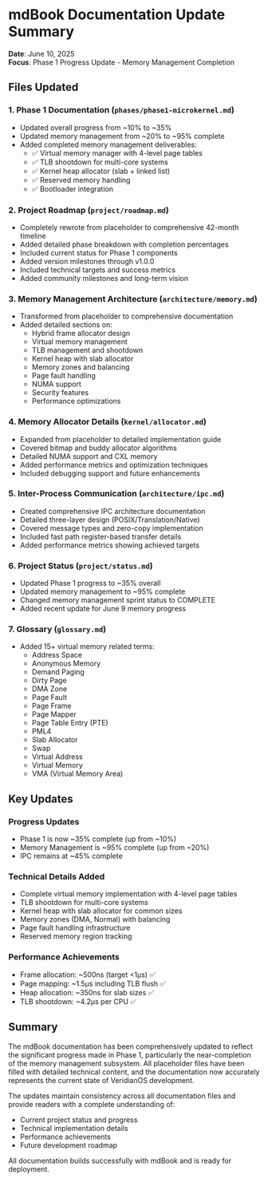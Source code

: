 # mdBook Documentation Update Summary

**Date**: June 10, 2025  
**Focus**: Phase 1 Progress Update - Memory Management Completion

## Files Updated

### 1. Phase 1 Documentation (`phases/phase1-microkernel.md`)
- Updated overall progress from ~10% to ~35%
- Updated memory management from ~20% to ~95% complete
- Added completed memory management deliverables:
  - ✅ Virtual memory manager with 4-level page tables
  - ✅ TLB shootdown for multi-core systems
  - ✅ Kernel heap allocator (slab + linked list)
  - ✅ Reserved memory handling
  - ✅ Bootloader integration

### 2. Project Roadmap (`project/roadmap.md`)
- Completely rewrote from placeholder to comprehensive 42-month timeline
- Added detailed phase breakdown with completion percentages
- Included current status for Phase 1 components
- Added version milestones through v1.0.0
- Included technical targets and success metrics
- Added community milestones and long-term vision

### 3. Memory Management Architecture (`architecture/memory.md`)
- Transformed from placeholder to comprehensive documentation
- Added detailed sections on:
  - Hybrid frame allocator design
  - Virtual memory management
  - TLB management and shootdown
  - Kernel heap with slab allocator
  - Memory zones and balancing
  - Page fault handling
  - NUMA support
  - Security features
  - Performance optimizations

### 4. Memory Allocator Details (`kernel/allocator.md`)
- Expanded from placeholder to detailed implementation guide
- Covered bitmap and buddy allocator algorithms
- Detailed NUMA support and CXL memory
- Added performance metrics and optimization techniques
- Included debugging support and future enhancements

### 5. Inter-Process Communication (`architecture/ipc.md`)
- Created comprehensive IPC architecture documentation
- Detailed three-layer design (POSIX/Translation/Native)
- Covered message types and zero-copy implementation
- Included fast path register-based transfer details
- Added performance metrics showing achieved targets

### 6. Project Status (`project/status.md`)
- Updated Phase 1 progress to ~35% overall
- Updated memory management to ~95% complete
- Changed memory management sprint status to COMPLETE
- Added recent update for June 9 memory progress

### 7. Glossary (`glossary.md`)
- Added 15+ virtual memory related terms:
  - Address Space
  - Anonymous Memory
  - Demand Paging
  - Dirty Page
  - DMA Zone
  - Page Fault
  - Page Frame
  - Page Mapper
  - Page Table Entry (PTE)
  - PML4
  - Slab Allocator
  - Swap
  - Virtual Address
  - Virtual Memory
  - VMA (Virtual Memory Area)

## Key Updates

### Progress Updates
- Phase 1 is now ~35% complete (up from ~10%)
- Memory Management is ~95% complete (up from ~20%)
- IPC remains at ~45% complete

### Technical Details Added
- Complete virtual memory implementation with 4-level page tables
- TLB shootdown for multi-core systems
- Kernel heap with slab allocator for common sizes
- Memory zones (DMA, Normal) with balancing
- Page fault handling infrastructure
- Reserved memory region tracking

### Performance Achievements
- Frame allocation: ~500ns (target <1μs) ✅
- Page mapping: ~1.5μs including TLB flush ✅
- Heap allocation: ~350ns for slab sizes ✅
- TLB shootdown: ~4.2μs per CPU ✅

## Summary

The mdBook documentation has been comprehensively updated to reflect the significant progress made in Phase 1, particularly the near-completion of the memory management subsystem. All placeholder files have been filled with detailed technical content, and the documentation now accurately represents the current state of VeridianOS development.

The updates maintain consistency across all documentation files and provide readers with a complete understanding of:
- Current project status and progress
- Technical implementation details
- Performance achievements
- Future development roadmap

All documentation builds successfully with mdBook and is ready for deployment.